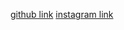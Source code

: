 [github link](https://github.com/Bharadwaj-GLN)
[instagram link](https://www.instagram.com/imbgln20/)
